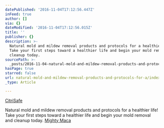 ```yaml
---
datePublished: '2016-11-04T17:12:56.447Z'
inFeed: true
author: []
via: {}
dateModified: '2016-11-04T17:12:56.015Z'
title: ''
publisher: {}
description: >-
  Natural mold and mildew removal products and protocols for a healthier life!
  Take your first steps toward a healthier life and begin your mold removal and
  cleanup today.
sourcePath: >-
  _posts/2016-11-04-natural-mold-and-mildew-removal-products-and-protocols-for-a.md
hasPage: true
starred: false
url: natural-mold-and-mildew-removal-products-and-protocols-for-a/index.html
_type: Article

---
```

[CitriSafe][0]

Natural mold and mildew removal products and protocols for a healthier life! Take your first steps toward a healthier life and begin your mold removal and cleanup today.
[Mighty Maca][1]

[0]: http://www.citrisafe.com/
[1]: http://drann.ontraport.com/t?orid=14553&opid=6